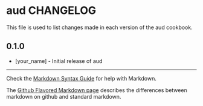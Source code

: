 aud CHANGELOG
=============

This file is used to list changes made in each version of the aud cookbook.

0.1.0
-----
- [your_name] - Initial release of aud

- - -
Check the [Markdown Syntax Guide](http://daringfireball.net/projects/markdown/syntax) for help with Markdown.

The [Github Flavored Markdown page](http://github.github.com/github-flavored-markdown/) describes the differences between markdown on github and standard markdown.
